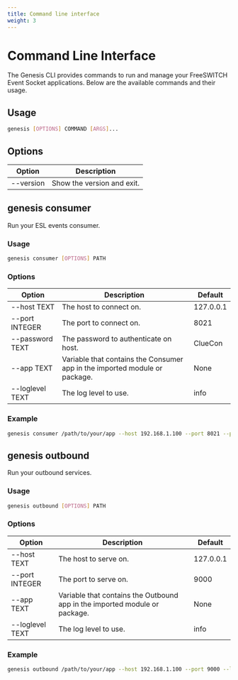 ```yaml
---
title: Command line interface
weight: 3
---
```

# Command Line Interface

The Genesis CLI provides commands to run and manage your FreeSWITCH Event Socket applications. Below are the available commands and their usage.

## Usage

```bash
genesis [OPTIONS] COMMAND [ARGS]...
```

## Options

Option | Description
-- | --
--version | Show the version and exit.

## genesis consumer

Run your ESL events consumer.

### Usage

```bash
genesis consumer [OPTIONS] PATH
```

### Options

Option | Description | Default
-- | -- | --
--host TEXT | The host to connect on. | 127.0.0.1
--port INTEGER | The port to connect on. | 8021
--password TEXT | The password to authenticate on host. | ClueCon
--app TEXT | Variable that contains the Consumer app in the imported module or package. | None
--loglevel TEXT | The log level to use. | info

### Example

```bash
genesis consumer /path/to/your/app --host 192.168.1.100 --port 8021 --password MySecretPassword --loglevel debug
```

## genesis outbound

Run your outbound services.

### Usage

```bash
genesis outbound [OPTIONS] PATH
```

### Options

Option | Description | Default
-- | -- | --
--host TEXT | The host to serve on. | 127.0.0.1
--port INTEGER | The port to serve on. | 9000
--app TEXT | Variable that contains the Outbound app in the imported module or package. | None
--loglevel TEXT | The log level to use. | info

### Example

```bash
genesis outbound /path/to/your/app --host 192.168.1.100 --port 9000 --loglevel debug
```
